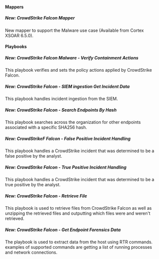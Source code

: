 #### Mappers
##### New: CrowdStrike Falcon Mapper
New mapper to support the Malware use case (Available from Cortex XSOAR 6.5.0).

#### Playbooks
##### New: CrowdStrike Falcon Malware - Verify Containment Actions  
This playbook verifies and sets the policy actions applied by CrowdStrike Falcon.
##### New: CrowdStrike Falcon - SIEM ingestion Get Incident Data  
This playbook handles incident ingestion from the SIEM.
##### New: CrowdStrike Falcon - Search Endpoints By Hash  
This playbook searches across the organization for other endpoints associated with a specific SHA256 hash.
##### New: CrowdStrikeF Falcon - False Positive Incident Handling  
This playbook handles a CrowdStrike incident that was determined to be a false positive by the analyst.
##### New: CrowdStrike Falcon - True Positive Incident Handling    
This playbook handles a CrowdStrike incident that was determined to be a true positive by the analyst.
##### New: CrowdStrike Falcon - Retrieve File
This playbook is used to retrieve files from CrowdStrike Falcon as well as unzipping the retrieved files and outputting which files were and weren't retrieved.
##### New: CrowdStrike Falcon - Get Endpoint Forensics Data
The playbook is used to extract data from the host using RTR commands. examples of supported commands are getting a list of running processes and network connections.

